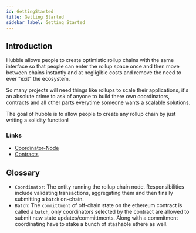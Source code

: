 ```yaml
---
id: GettingStarted
title: Getting Started
sidebar_label: Getting Started
---
```


## Introduction

Hubble allows people to create optimistic rollup chains with the same interface so that people can enter the rollup space once and then move between chains instantly and at negligible costs and remove the need to ever "exit" the ecosystem.

So many projects will need things like rollups to scale their applications, it's an absolute crime to ask of anyone to build there own coordinators, contracts and all other parts everytime someone wants a scalable solutions.

The goal of hubble is to allow people to create any rollup chain by just writing a solidity function!

### Links

- [Coordinator-Node](https://github.com/thehubbleproject/go-node)
- [Contracts](https://github.com/thehubbleproject/contracts)

## Glossary

- `Coordinator`: The entity running the rollup chain node. Responsibilities include validating transactions, aggregating them and then finally submitting a `batch` on-chain.
- `Batch`: The `committment` of off-chain state on the ethereum contract is called a `batch`, only coordinators selected by the contract are allowed to submit new state updates/committments. Along with a commitment coordinating have to stake a bunch of stashable ethere as well.

